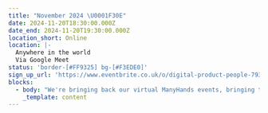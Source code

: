 ```yaml
---
title: "November 2024 \U0001F30E"
date: 2024-11-20T18:30:00.000Z
date_end: 2024-11-20T19:30:00.000Z
location_short: Online
location: |-
  Anywhere in the world
  Via Google Meet
status: 'border-[#FF9325] bg-[#F3EDE0]'
sign_up_url: 'https://www.eventbrite.co.uk/o/digital-product-people-79316605743'
blocks:
  - body: "We're bringing back our virtual ManyHands events, bringing together Product Pros from wherever you are around the globe \U0001F30E\n\nGet ready to connect, learn, and collaborate with like-minded digital product enthusiasts. Network with likeminded pros, explore fun product challenges, and join our community of experts.\n\nFeel free to bring along your dinner and get an icy drink ready!\n\nSee you there!\n"
    _template: content
---
```


